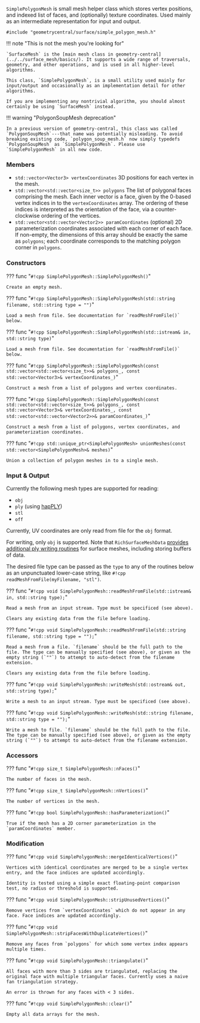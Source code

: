 `SimplePolygonMesh` is small mesh helper class which stores vertex positions, and indexed list of faces, and (optionally) texture coordinates. Used mainly as an intermediate representation for input and output.

`#include "geometrycentral/surface/simple_polygon_mesh.h"`

!!! note "This is not the mesh you're looking for"

    `SurfaceMesh` is the [main mesh class in geometry-central](../../surface_mesh/basics/). It supports a wide range of traversals, geometry, and other operations, and is used in all higher-level algorithms. 

    This class, `SimplePolygonMesh`, is a small utility used mainly for input/output and occasionally as an implementation detail for other algorithms.

    If you are implementing any nontrivial algorithm, you should almost certainly be using `SurfaceMesh` instead.

!!! warning "PolygonSoupMesh deprecation"

    In a previous version of geometry-central, this class was called `PolygonSoupMesh`---that name was potentially misleading. To avoid breaking existing code, `polygon_soup_mesh.h` now simply typedefs `PolygonSoupMesh` as `SimplePolygonMesh`. Please use `SimplePolygonMesh` in all new code.

### Members

  - `std::vector<Vector3> vertexCoordinates` 3D positions for each vertex in the mesh. 
  - `std::vector<std::vector<size_t>> polygons` The list of polygonal faces comprising the mesh. Each inner vector is a face, given by the 0-based vertex indices in to the `vertexCoordinates` array. The ordering of these indices is interpreted as the orientation of the face, via a counter-clockwise ordering of the vertices.
  - `std::vector<std::vector<Vector2>> paramCoordinates` (optional) 2D parameterization coordinates associated with each corner of each face. If non-empty, the dimensions of this array should be exactly the same as `polygons`; each coordinate corresponds to the matching polygon corner in `polygons`.
   

### Constructors

??? func "`#!cpp SimplePolygonMesh::SimplePolygonMesh()`"

    Create an empty mesh.

??? func "`#!cpp SimplePolygonMesh::SimplePolygonMesh(std::string filename, std::string type = "")`"

    Load a mesh from file. See documentation for `readMeshFromFile()` below.

??? func "`#!cpp SimplePolygonMesh::SimplePolygonMesh(std::istream& in, std::string type)`"

    Load a mesh from file. See documentation for `readMeshFromFile()` below.

??? func "`#!cpp SimplePolygonMesh::SimplePolygonMesh(const std::vector<std::vector<size_t>>& polygons_, const std::vector<Vector3>& vertexCoordinates_)`"

    Construct a mesh from a list of polygons and vertex coordinates.

??? func "`#!cpp SimplePolygonMesh::SimplePolygonMesh(const std::vector<std::vector<size_t>>& polygons_, const std::vector<Vector3>& vertexCoordinates_, const std::vector<std::vector<Vector2>>& paramCoordinates_)`"

    Construct a mesh from a list of polygons, vertex coordinates, and parameterization coordinates.

??? func "`#!cpp std::unique_ptr<SimplePolygonMesh> unionMeshes(const std::vector<SimplePolygonMesh>& meshes)`"

    Union a collection of polygon meshes in to a single mesh.

### Input & Output
    
Currently the following mesh types are supported for reading:
    
  - `obj`
  - `ply` (using [hapPLY](https://github.com/nmwsharp/happly))
  - `stl`
  - `off`

Currently, UV coordinates are only read from file for the `obj` format.

For writing, only `obj` is supported. Note that `RichSurfaceMeshData` [provides additional ply writing routines](../io/) for surface meshes, including storing buffers of data.

The desired file type can be passed as the `type` to any of the routines below as an unpunctuated lower-case string, like `#!cpp readMeshFromFile(myFilename, "stl")`. 

??? func "`#!cpp void SimplePolygonMesh::readMeshFromFile(std::istream& in, std::string type);`"

    Read a mesh from an input stream. Type must be specificed (see above). 
    
    Clears any existing data from the file before loading.

??? func "`#!cpp void SimplePolygonMesh::readMeshFromFile(std::string filename, std::string type = "");`"

    Read a mesh from a file. `filename` should be the full path to the file. The type can be manually specified (see above), or given as the empty string (`""`) to attempt to auto-detect from the filename extension.

    Clears any existing data from the file before loading.

??? func "`#!cpp void SimplePolygonMesh::writeMesh(std::ostream& out, std::string type);`"

    Write a mesh to an input stream. Type must be specificed (see above).

??? func "`#!cpp void SimplePolygonMesh::writeMesh(std::string filename, std::string type = "");`"

    Write a mesh to file. `filename` should be the full path to the file. The type can be manually specified (see above), or given as the empty string (`""`) to attempt to auto-detect from the filename extension.

### Accessors


??? func "`#!cpp size_t SimplePolygonMesh::nFaces()`"

    The number of faces in the mesh.

??? func "`#!cpp size_t SimplePolygonMesh::nVertices()`"

    The number of vertices in the mesh.

??? func "`#!cpp bool SimplePolygonMesh::hasParameterization()`"

    True if the mesh has a 2D corner parameterization in the `paramCoordinates` member.
 

### Modification

??? func "`#!cpp void SimplePolygonMesh::mergeIdenticalVertices()`"

    Vertices with identical coordinates are merged to be a single vertex entry, and the face indices are updated accordingly.

    Identity is tested using a simple exact floating-point comparison test, no radius or threshold is supported.


??? func "`#!cpp void SimplePolygonMesh::stripUnusedVertices()`"

    Remove vertices from `vertexCoordinates` which do not appear in any face. Face indices are updated accordingly.


??? func "`#!cpp void SimplePolygonMesh::stripFacesWithDuplicateVertices()`"

    Remove any faces from `polygons` for which some vertex index appears multiple times.


??? func "`#!cpp void SimplePolygonMesh::triangulate()`"

    All faces with more than 3 sides are triangulated, replacing the original face with multiple triangular faces. Currently uses a naive fan triangulation strategy.

    An error is thrown for any faces with < 3 sides.

??? func "`#!cpp void SimplePolygonMesh::clear()`"

    Empty all data arrays for the mesh.
